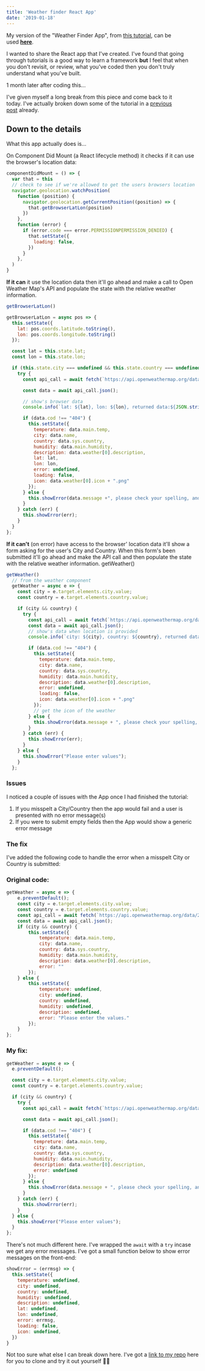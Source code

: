```yaml
---
title: 'Weather finder React App'
date: '2019-01-18'
---
```


My version of the "Weather Finder App", from [this tutorial](https://www.youtube.com/watch?v=204C9yNeOYI&t=2450s), can be used [**here**](https://scriptedpixels.co.uk/playground/weather-finder/).

I wanted to share the React app that I've created. I've found that going through tutorials is a good way to learn a framework **but** I feel that when you don't revisit, or review, what you've coded then you don't truly understand what you've built.

1 month later after coding this...

I've given myself a long break from this piece and come back to it today. I've actually broken down some of the tutorial in a [previous post](https://scriptedpixels.co.uk/stateless-functional-components-in-react/) already.

## Down to the details

What this app actually does is...

On Component Did Mount (a React lifecycle method) it checks if it can use the browser's location data:

```js
componentDidMount = () => {
  var that = this
  // check to see if we're allowed to get the users browsers location
  navigator.geolocation.watchPosition(
    function (position) {
      navigator.geolocation.getCurrentPosition((position) => {
        that.getBrowserLatLon(position)
      })
    },
    function (error) {
      if (error.code === error.PERMISSIONPERMISSION_DENIED) {
        that.setState({
          loading: false,
        })
      }
    },
  )
}
```

**If it can** it use the location data then it'll go ahead and make a call to Open Weather Map's API and populate the state with the relative weather information.

```js
getBrowserLatLon()

getBrowserLatLon = async pos => {
  this.setState({
    lat: pos.coords.latitude.toString(),
    lon: pos.coords.longitude.toString()
  });

  const lat = this.state.lat;
  const lon = this.state.lon;

  if (this.state.city === undefined && this.state.country === undefined) {
    try {
      const api_call = await fetch(`https://api.openweathermap.org/data/2.5/weather?lat=${lat}&lon=${lon}&appid=${API_KEY}&units=metric`);

      const data = await api_call.json();

      // show's browser data
      console.info(`lat: ${lat}, lon: ${lon}, returned data:${JSON.stringify(data)}`);

      if (data.cod !== "404") {
        this.setState({
          temperature: data.main.temp,
          city: data.name,
          country: data.sys.country,
          humidity: data.main.humidity,
          description: data.weather[0].description,
          lat: lat,
          lon: lon,
          error: undefined,
          loading: false,
          icon: data.weather[0].icon + ".png"
        });
      } else {
        this.showError(data.message +", please check your spelling, and try again");
      }
    } catch (err) {
      this.showError(err);
    }
  }
};
```

**If it can't** (on error) have access to the browser' location data it'll show a form asking for the user's City and Country. When this form's been submitted it'll go ahead and make the API call and then populate the state with the relative weather information. getWeather()

```js
getWeather()
  // from the weather component
  getWeather = async e => {
    const city = e.target.elements.city.value;
    const country = e.target.elements.country.value;

    if (city && country) {
      try {
        const api_call = await fetch(`https://api.openweathermap.org/data/2.5/weather?q=${city},${country}&appid=${API_KEY}&units=metric`);
        const data = await api_call.json();
        // show's data when location is provided
        console.info(`city: ${city}, country: ${country}, returned data:${JSON.stringify(data)}`);

        if (data.cod !== "404") {
          this.setState({
            temperature: data.main.temp,
            city: data.name,
            country: data.sys.country,
            humidity: data.main.humidity,
            description: data.weather[0].description,
            error: undefined,
            loading: false,
            icon: data.weather[0].icon + ".png"
          });
          // get the icon of the weather
        } else {
          this.showError(data.message + ", please check your spelling, and try again");
        }
      } catch (err) {
        this.showError(err);
      }
    } else {
      this.showError("Please enter values");
    }
  };
```

### Issues

I noticed a couple of issues with the App once I had finished the tutorial:

1. If you misspelt a City/Country then the app would fail and a user is presented with no error message(s)
2. If you were to submit empty fields then the App would show a generic error message

### The fix

I've added the following code to handle the error when a misspelt City or Country is submitted:

### Original code:

```js
getWeather = async e => {
    e.preventDefault();
    const city = e.target.elements.city.value;
    const country = e.target.elements.country.value;
    const api_call = await fetch(`https://api.openweathermap.org/data/2.5/weather?q=${city},${country}&appid=${API_KEY}&units=metric`);
    const data = await api_call.json();
    if (city && country) {
        this.setState({
            temperature: data.main.temp,
            city: data.name,
            country: data.sys.country,
            humidity: data.main.humidity,
            description: data.weather[0].description,
            error: ""
        });
    } else {
        this.setState({
            temperature: undefined,
            city: undefined,
            country: undefined,
            humidity: undefined,
            description: undefined,
            error: "Please enter the values."
        });
    }
};
```

### My fix:

```js
getWeather = async e => {
  e.preventDefault();

  const city = e.target.elements.city.value;
  const country = e.target.elements.country.value;

  if (city && country) {
    try {
      const api_call = await fetch(`https://api.openweathermap.org/data/2.5/weather?q=${city},${country}&appid=${API_KEY}&units=metric`);

      const data = await api_call.json();

      if (data.cod !== "404") {
        this.setState({
          tempreture: data.main.temp,
          city: data.name,
          country: data.sys.country,
          humidity: data.main.humidity,
          description: data.weather[0].description,
          error: undefined
        });
      } else {
        this.showError(data.message + ", please check your spelling, and try again");
      }
    } catch (err) {
      this.showError(err);
    }
  } else {
    this.showError("Please enter values");
  }
};
```

There's not much different here. I've wrapped the `await` with a `try` incase we get any error messages. I've got a small function below to show error messages on the front-end:

```js
showError = (errmsg) => {
  this.setState({
    temperature: undefined,
    city: undefined,
    country: undefined,
    humidity: undefined,
    description: undefined,
    lat: undefined,
    lon: undefined,
    error: errmsg,
    loading: false,
    icon: undefined,
  })
}
```

Not too sure what else I can break down here. I've got a [link to my repo](https://bitbucket.org/KamBanwait/weather-finder/src/master/) here for you to clone and try it out yourself 👍🏽
